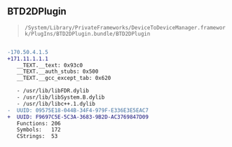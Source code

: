 ## BTD2DPlugin

> `/System/Library/PrivateFrameworks/DeviceToDeviceManager.framework/PlugIns/BTD2DPlugin.bundle/BTD2DPlugin`

```diff

-170.50.4.1.5
+171.11.1.1.1
   __TEXT.__text: 0x93c0
   __TEXT.__auth_stubs: 0x500
   __TEXT.__gcc_except_tab: 0x620

   - /usr/lib/libFDR.dylib
   - /usr/lib/libSystem.B.dylib
   - /usr/lib/libc++.1.dylib
-  UUID: 09575E18-044B-34F4-979F-E336E3E5EAC7
+  UUID: F9697C5E-5C3A-3683-9B2D-AC3769847D09
   Functions: 206
   Symbols:   172
   CStrings:  53

```
